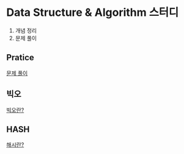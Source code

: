 # Data Structure & Algorithm 스터디

1. 개념 정리
1. 문제 풀이

## Pratice

[문제 풀이](./practice)

## 빅오
  
[빅오란?](./big-o/big-o.md)

## HASH

[해시란?](./hash/hash.md)
